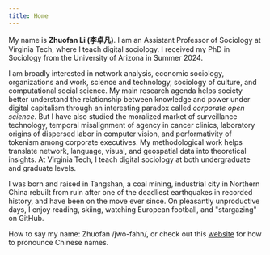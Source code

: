 ```yaml
---
title: Home
---
```


<!-- <style type="text/css">
.home {
  text-align: center;
}
.home h1 {
  font-size: 3em;
}
.home h2 {
  margin-bottom: 4em;
}
.home ul {
  margin-left: -4em;
}
.home ul li {
  display: inline-block;
  margin-left: 4em;
}
</style> -->

<style type="text/css">
.home h1{
  text-align: center;
}
.home h2 {
  border-bottom: 1px solid var(--border-color);
}
.home h3 {
  font-variant: small-caps;
  text-align: center;
}
</style>

My name is **Zhuofan Li (李卓凡)**. I am an Assistant Professor of Sociology at Virginia Tech, where I teach digital sociology. I received my PhD in Sociology from the University of Arizona in Summer 2024. 

I am broadly interested in network analysis, economic sociology, organizations and work, science and technology, sociology of culture, and computational social science. My main research agenda helps society better understand the relationship between knowledge and power under digital capitalism through an interesting paradox called *corporate open science*. But I have also studied the moralized market of surveillance technology, temporal misalignment of agency in cancer clinics, laboratory origins of dispersed labor in computer vision, and performativity of tokenism among corporate executives. My methodological work helps translate network, language, visual, and geospatial data into theoretical insights. At Virginia Tech, I teach digital sociology at both undergraduate and graduate levels. 

I was born and raised in Tangshan, a coal mining, industrial city in Northern China rebuilt from ruin after one of the deadliest earthquakes in recorded history, and have been on the move ever since. On pleasantly unproductive days, I enjoy reading, skiing, watching European football, and "stargazing" on GitHub. 

How to say my name: Zhuofan /jwo-fahn/, or check out this [website](https://www.chinesenamesinenglish.com/wiki/Zhuofan) for how to pronounce Chinese names. 